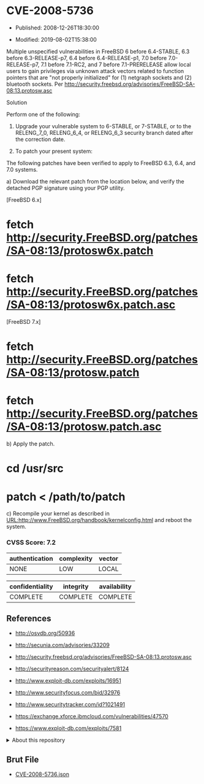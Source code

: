 # CVE-2008-5736

- Published: 2008-12-26T18:30:00

- Modified: 2019-08-02T15:38:00

Multiple unspecified vulnerabilities in FreeBSD 6 before 6.4-STABLE, 6.3 before 6.3-RELEASE-p7, 6.4 before 6.4-RELEASE-p1, 7.0 before 7.0-RELEASE-p7, 7.1 before 7.1-RC2, and 7 before 7.1-PRERELEASE allow local users to gain privileges via unknown attack vectors related to function pointers that are "not properly initialized" for (1) netgraph sockets and (2) bluetooth sockets. Per http://security.freebsd.org/advisories/FreeBSD-SA-08:13.protosw.asc



Solution

Perform one of the following:

1) Upgrade your vulnerable system to 6-STABLE, or 7-STABLE, or to the
RELENG_7_0, RELENG_6_4, or RELENG_6_3 security branch dated after the
correction date.

2) To patch your present system:

The following patches have been verified to apply to FreeBSD 6.3, 6.4,
and 7.0 systems.

a) Download the relevant patch from the location below, and verify the
detached PGP signature using your PGP utility.

[FreeBSD 6.x]
# fetch http://security.FreeBSD.org/patches/SA-08:13/protosw6x.patch
# fetch http://security.FreeBSD.org/patches/SA-08:13/protosw6x.patch.asc

[FreeBSD 7.x]
# fetch http://security.FreeBSD.org/patches/SA-08:13/protosw.patch
# fetch http://security.FreeBSD.org/patches/SA-08:13/protosw.patch.asc

b) Apply the patch.

# cd /usr/src
# patch < /path/to/patch

c) Recompile your kernel as described in
<URL:http://www.FreeBSD.org/handbook/kernelconfig.html> and reboot the
system.


### CVSS Score: **7.2**

| authentication | complexity | vector |
| --- | --- | --- |
| NONE | LOW | LOCAL |

| confidentiality | integrity | availability |
| --- | --- | --- |
| COMPLETE | COMPLETE | COMPLETE |

## References

* http://osvdb.org/50936

* http://secunia.com/advisories/33209

* http://security.freebsd.org/advisories/FreeBSD-SA-08:13.protosw.asc

* http://securityreason.com/securityalert/8124

* http://www.exploit-db.com/exploits/16951

* http://www.securityfocus.com/bid/32976

* http://www.securitytracker.com/id?1021491

* https://exchange.xforce.ibmcloud.com/vulnerabilities/47570

* https://www.exploit-db.com/exploits/7581

<details>
<summary>About this repository</summary> 

  This repository is part of the project [Live Hack CVE](https://github.com/Live-Hack-CVE). Main website can be found [www.live-hack.org](https://www.live-hack.org) 
  
  Made by [Sn0wAlice](https://github.com/Sn0wAlice) for the people that care about security and need to have a feed of the latest CVEs. Hope you enjoy it, don't forget to star the repo and follow me on [Twitter](https://twitter.com/Sn0wAlice) and [Github](https://github.com/Sn0wAlice). And that is my [personnal website](https://www.alice-snow.me/)

  - [Home Page](https://github.com/Live-Hack-CVE)
  - [Framework](https://github.com/Live-Hack-CVE/cve-framework)
  - [CVE database](https://github.com/Live-Hack-CVE/full_database)
  - [Changelog](https://github.com/Live-Hack-CVE/Changelog)
</details>

## Brut File

* [CVE-2008-5736.json](https://raw.githubusercontent.com/Live-Hack-CVE/full_database/main/cves/2008/CVE-2008-5736.json)

